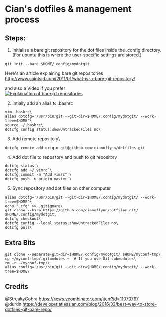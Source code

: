 # Cian's dotfiles & management process  
## Steps:

1. Initialise a bare git repository for the dot files inside the .config directory.  
(For ubuntu this is where the user-specific settings are stored.)
```shell
git init --bare $HOME/.config/mydotgit
 ```
  
Here's an article explaining bare git repositories  
http://www.saintsjd.com/2011/01/what-is-a-bare-git-repository/  
 
and also a Video if you prefer\
  [![Explaination of bare git repositories](http://img.youtube.com/vi/krR847J8yPc/0.jpg)](https://www.youtube.com/watch?v=krR847J8yPc)

2. Intially add an alias to .bashrc  
```shell
vim .bashrc\
alias dotcfg='/usr/bin/git --git-dir=$HOME/.config/mydotgit/ --work-tree=$HOME'\
source ~/.bashrc\
dotcfg config status.showUntrackedFiles no\
 ```

3. Add remote repository\
```shell
dotcfg remote add origin git@github.com:cianoflynn/dotfiles.git
  ```

4. Add dot file to repository and push to git repository

```shell
dotcfg status`\
dotcfg add ~/.vimrc`\
dotcfg commit -m "Add vimrc"`\
dotcfg push -u origin master`\
 ```
    
5. Sync repository and dot files on other computer

```shell
alias dotcfg='/usr/bin/git --git-dir=$HOME/.config/mydotgit/ --work-tree=$HOME'\
echo ".cfg" >> .gitignore\
git clone --bare https://github.com/cianoflynn/dotfiles.git/ $HOME/.config/mydotgit\
dotcfg checkout\
dotcfg config --local status.showUntrackedFiles no\
dotcfg pull\
```

## Extra Bits
```shell
git clone --separate-git-dir=$HOME/.config/mydotgit/ $HOME/myconf-tmp\
cp ~/myconf-tmp/.gitmodules ~  # If you use Git submodules\
rm -r ~/myconf-tmp/\
alias config='/usr/bin/git --git-dir=$HOME/.config/mydotgit/ --work-tree=$HOME\
```
## Credits  
@StreakyCobra https://news.ycombinator.com/item?id=11070797  
@durdn https://developer.atlassian.com/blog/2016/02/best-way-to-store-dotfiles-git-bare-repo/  
